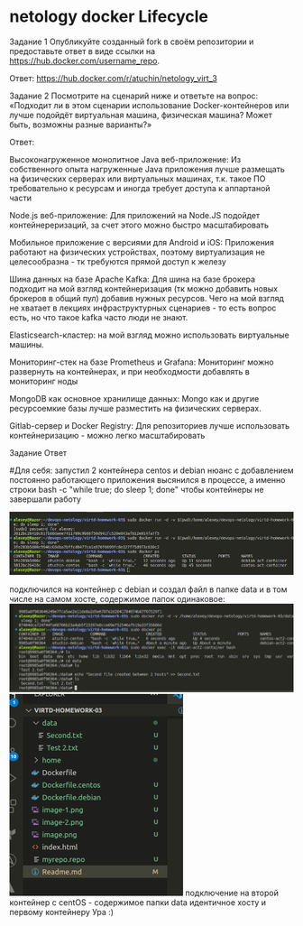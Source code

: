 # netology docker Lifecycle

Задание 1 Опубликуйте созданный fork в своём репозитории и предоставьте ответ в виде ссылки на https://hub.docker.com/username_repo.

Ответ: https://hub.docker.com/r/atuchin/netology_virt_3

Задание 2
Посмотрите на сценарий ниже и ответьте на вопрос: «Подходит ли в этом сценарии использование Docker-контейнеров или лучше подойдёт виртуальная машина, физическая машина? Может быть, возможны разные варианты?»

Ответ:

Высоконагруженное монолитное Java веб-приложение:
Из собственного опыта нагруженные Java приложения лучше размещать на физических серверах или виртуальных машинах, т.к. такое ПО требовательно к ресурсам и иногда требует доступа к аппартаной части

Node.js веб-приложение:
Для приложений на Node.JS подойдет контейнереризаций, за счет этого можно быстро масштабировать

Мобильное приложение с версиями для Android и iOS:
Приложения работают на физических устройствах, поэтому виртуализация не целесообразна - тк требуются прямой доступ к железу

Шина данных на базе Apache Kafka:
Для шина на базе брокера подходит на мой взгляд контейнеризация (тк можно добавить новых брокеров в общий пул)  добавив нужных ресурсов. Чего на мой взгляд не хватает в лекциях инфраструктурных сценариев - то есть вопрос есть, но что такое kafka часто люди не знают.

Elasticsearch-кластер:
на мой взгляд можно использовать виртуальные машины.

Мониторинг-стек на базе Prometheus и Grafana:
Мониторинг можно развернуть на контейнерах, и при необходмости добавлять в мониторинг ноды

MongoDB как основное хранилище данных:
Mongo как и другие ресурсоемкие базы лучше разместить на физических серверах.

Gitlab-сервер и Docker Registry:
Для репозиториев лучше использовать контейнеризацию - можно легко масштабировать

Задание Ответ

#Для себя: запустил 2 контейнера  centos и debian
нюанс с добавлением постоянно работающего приложения высянился в процессе, а именно строки bash -c "while true; do sleep 1; done" 
чтобы контейнеры не завершали работу

![запущенные контейнеры с примонтированной папкой data](image.png)

подключился на контейнер с debian и создал файл в папке data и в том числе на самом хосте, содержимое папок одинаковое:
![Листинг директории data](image-2.png)
![Листинг на хосте](image-3.png)
подключение на второй контейнер с centOS - содержимое папки data идентичное хосту и первому контейнеру
Ура :)
